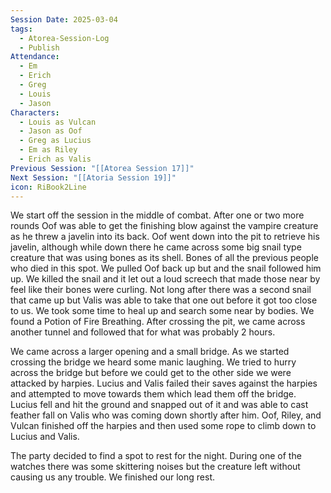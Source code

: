 ```yaml
---
Session Date: 2025-03-04
tags:
  - Atorea-Session-Log
  - Publish
Attendance:
  - Em
  - Erich
  - Greg
  - Louis
  - Jason
Characters:
  - Louis as Vulcan
  - Jason as Oof
  - Greg as Lucius
  - Em as Riley
  - Erich as Valis
Previous Session: "[[Atorea Session 17]]"
Next Session: "[[Atoria Session 19]]"
icon: RiBook2Line
---
```

We start off the session in the middle of combat. After one or two more rounds Oof was able to get the finishing blow against the vampire creature as he threw a javelin into its back. Oof went down into the pit to retrieve his javelin, although while down there he came across some big snail type creature that was using bones as its shell. Bones of all the previous people who died in this spot. We pulled Oof back up but and the snail followed him up. We killed the snail and it let out a loud screech that made those near by feel like their bones were curling. Not long after there was a second snail that came up but Valis was able to take that one out before it got too close to us. We took some time to heal up and search some near by bodies. We found a Potion of Fire Breathing. After crossing the pit, we came across another tunnel and followed that for what was probably 2 hours. 

We came across a larger opening and a small bridge. As we started crossing the bridge we heard some manic laughing. We tried to hurry across the bridge but before we could get to the other side we were attacked by harpies. Lucius and Valis failed their saves against the harpies and attempted to move towards them which lead them off the bridge. Lucius fell and hit the ground and snapped out of it and was able to cast feather fall on Valis who was coming down shortly after him. Oof, Riley, and Vulcan finished off the harpies and then used some rope to climb down to Lucius and Valis.

The party decided to find a spot to rest for the night. During one of the watches there was some skittering noises but the creature left without causing us any trouble. We finished our long rest. 